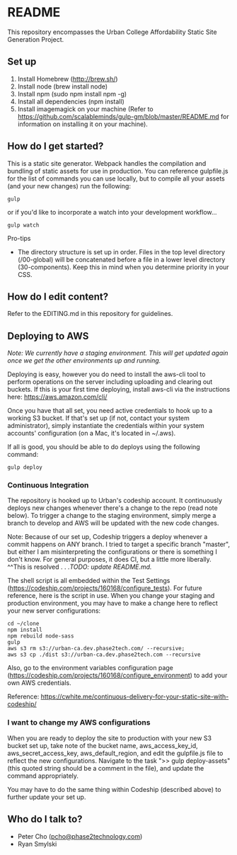 # README #

This repository encompasses the Urban College Affordability Static Site Generation Project.

## Set up ##

1. Install Homebrew (http://brew.sh/)
1. Install node (brew install node)
1. Install npm (sudo npm install npm -g)
1. Install all dependencies (npm install)
1. Install imagemagick on your machine (Refer to https://github.com/scalableminds/gulp-gm/blob/master/README.md for information on installing it on your machine).

## How do I get started? ##

This is a static site generator.  Webpack handles the compilation and bundling of static assets for use in production.  You can reference gulpfile.js for the list of commands you can use locally, but to compile all your assets (and your new changes) run the following:
```
gulp
```
or if you'd like to incorporate a watch into your development workflow...
```
gulp watch
```

Pro-tips
* The directory structure is set up in order. Files in the top level directory (/00-global) will be concatenated before a file in a lower level directory (30-components).  Keep this in mind when you determine priority in your CSS.

## How do I edit content? ##

Refer to the EDITING.md in this repository for guidelines.

## Deploying to AWS ##
*Note: We currently have a staging environment.  This will get updated again once we get the other environments up and running.*

Deploying is easy, however you do need to install the aws-cli tool to perform operations on the server including uploading and clearing out buckets.  If this is your first time deploying, install aws-cli via the instructions here: https://aws.amazon.com/cli/

Once you have that all set, you need active credentials to hook up to a working S3 bucket.  If that's set up (if not, contact your system administrator), simply instantiate the credentials within your system accounts' configuration (on a Mac, it's located in ~/.aws).

If all is good, you should be able to do deploys using the following command:

```
gulp deploy
```

### Continuous Integration ###
The repository is hooked up to Urban's codeship account.  It continuously deploys new changes whenever there's a change to the repo (read note below).  To trigger a change to the staging environment, simply merge a branch to develop and AWS will be updated with the new code changes.

Note: Because of our set up, Codeship triggers a deploy whenever a commit happens on ANY branch.  I tried to target a specific branch "master", but either I am misinterpreting the configurations or there is something I don't know.  For general purposes, it does CI, but a little more liberally.
^^This is resolved . . .*TODO: update README.md.*

The shell script is all embedded within the Test Settings (https://codeship.com/projects/160168/configure_tests).  For future reference, here is the script in use.  When you change your staging and production environment, you may have to make a change here to reflect your new server configurations:

```
cd ~/clone
npm install
npm rebuild node-sass
gulp
aws s3 rm s3://urban-ca.dev.phase2tech.com/ --recursive;
aws s3 cp ./dist s3://urban-ca.dev.phase2tech.com --recursive
```

Also, go to the environment variables configuration page (https://codeship.com/projects/160168/configure_environment) to add your own AWS credentials.

Reference: https://cwhite.me/continuous-delivery-for-your-static-site-with-codeship/

### I want to change my AWS configurations ###
When you are ready to deploy the site to production with your new S3 bucket set up, take note of the bucket name, aws_access_key_id, aws_secret_access_key, aws_default_region, and edit the gulpfile.js file to reflect the new configurations.  Navigate to the task ">> gulp deploy-assets" (this quoted string should be a comment in the file), and update the command appropriately.

You may have to do the same thing within Codeship (described above) to further update your set up.

## Who do I talk to? ##

* Peter Cho (pcho@phase2technology.com)
* Ryan Smylski
